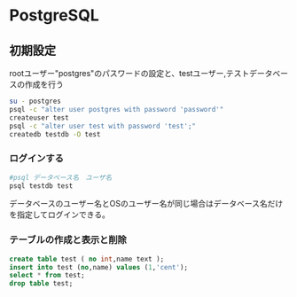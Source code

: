 # PostgreSQL
## 初期設定
rootユーザー"postgres"のパスワードの設定と、testユーザー,テストデータベースの作成を行う

```bash
su - postgres
psql -c "alter user postgres with password 'password'"
createuser test
psql -c "alter user test with password 'test';"
createdb testdb -O test
```

### ログインする
```bash
#psql データベース名　ユーザ名
psql testdb test
```
データベースのユーザー名とOSのユーザー名が同じ場合はデータベース名だけを指定してログインできる。

### テーブルの作成と表示と削除
```sql
create table test ( no int,name text );
insert into test (no,name) values (1,'cent');
select * from test;
drop table test;
```
